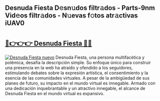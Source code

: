 ## Desnuda Fiesta D𝚎sn𝚞dos filtr𝚊dos - Parts-9nm Vid𝚎os filtr𝚊dos - N𝚞evas f𝚘tos atr𝚊ctivas iUAV0

# <h2><a href="http://mb1luc.tromn.icu/?c=Desnuda+Fiesta">🔗👉👉👉 Desnuda Fiesta 🔗🔗</a></h2>

[![Desnuda Fiesta nuevo](https://i.imgur.com/pEAQMta.gif)](http://mb1luc.tromn.icu/?c=Desnuda+Fiesta)
Desnuda Fiesta, una persona multifacética y polémica, desafía la descripción simple. Su enfoque único para construir una presencia en la web ha atraído y ofendido a los seguidores, estimulando debates sobre la expresión artística, el consentimiento y la esencia de las comunidades virtuales. A pesar de la ambigüedad de sus planes de futuro, su impacto en el mundo virtual es innegable. Armado con una dedicación inquebrantable y un atractivo innegable, el alcance de Desnuda Fiesta en el mundo virtual es expansivo.
